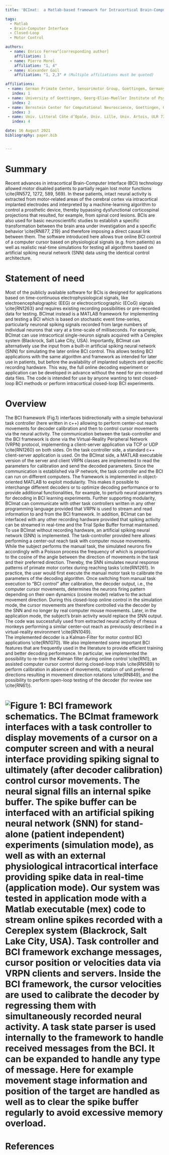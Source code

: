 ```yaml
---
title: 'BCImat:  a Matlab-based framework for Intracortical Brain-Computer Interfaces and their simulation with an artificial spiking neural network'

tags:
  - Matlab
  - Brain-Computer Interface
  - Closed-Loop
  - Motor Control

authors:
  - name: Enrico Ferrea^[corresponding author]
    affiliation: 1
  - name: Pierre Morel
    affiliation: "1, 4" 
  - name: Alexander Gail
    affiliation: "1, 2,3" # (Multiple affiliations must be quoted)

affiliations:
 - name: German Primate Center, Sensorimotor Group, Goettingen, Germany
   index: 1
 - name: University of Goettingen, Georg-Elias-Mueller Institute of Psychology, Goettingen, Germany
   index: 2
 - name: Bernstein Center for Computational Neuroscience, Goettingen, Germany
   index: 3
 - name: Univ. Littoral Côte d’Opale, Univ. Lille, Univ. Artois, ULR 7369 - URePSSS - Unité de Recherche Pluridisciplinaire Sport Santé Société, F-59140 Dunkerque, France
   index: 4

date: 16 August 2021
bibliography: paper.bib


---
```


# Summary
Recent advances in intracortical Brain-Computer Interface (BCI) technology allowed motor disabled patients to partially regain lost motor functions \cite{RN572, 1272, 589, 569}. In these patients, intact neural activity is extracted from motor-related areas of the cerebral cortex via intracortical implanted electrodes and interpreted by a machine-learning algorithm to control a prosthetic device, thereby bypassing dysfunctional corticospinal projections that resulted, for example, from spinal cord lesions.  BCIs are also used for basic neuroscientific studies to establish a specific transformation between the brain area under investigation and a specific behavior \cite{RN877, 219} and therefore imposing a direct causal link between them. The software introduced here allows true online BCI control of a computer cursor based on physiological signals (e.g. from patients) as well as realistic real-time simulations for testing all algorithms based on artificial spiking neural network (SNN) data using the identical control architecture.

# Statement of need
Most of the publicly available software for BCIs is designed for applications based on time-continuous electrophysiological signals, like electroencephalographic (EEG) or electrocorticographic (ECoG) signals \cite{RN1263} and requires existing recording possibilities or pre-recorded data for testing. BCImat instead is a MATLAB framework for implementing and testing a BCI which is based on stochastic event time-series, particularly neuronal spiking signals recorded from large numbers of individual neurons that vary at a time-scale of milliseconds. For example, BCImat can use intracortical single-neuron signals acquired with a Cereplex system (Blackrock, Salt Lake City, USA). Importantly, BCImat can alternatively use the input from a built-in artificial spiking neural network (SNN) for simulating the later online BCI control. This allows testing BCI applications with the same algorithm and framework as intended for later use in patients, but before the availability of implanted subjects and specific recording hardware. This way, the full online decoding experiment or application can be developed in advance without the need for pre-recorded data files. 
The code is intended for use by anyone wanting to test closed-loop BCI methods or perform intracortical closed-loop BCI experiments.

# Overview
The BCI framework (Fig.1) interfaces bidirectionally with a simple behavioral task controller (here written in c++) allowing to perform center-out reach movements for decoder calibration and then to control cursor movements via the neural activity. The communication between the task-controller and the BCI framework is done via the Virtual-Reality Peripheral Network (VRPN) protocol, implementing a client-server application via TCP or UDP \cite{RN1260} on both sides. On the task controller side, a standard c++ client-server application is used. On the BCImat side, a MATLAB executable version of the server and client VRPN classes are implemented to read the parameters for calibration and send the decoded parameters. Since the communication is established via IP network, the task controller and the BCI can run on different computers. 
The framework is implemented in object-oriented MATLAB to exploit modularity. This makes it possible to interchange different decoders or to optimize decoding performance or to provide additional functionalities, for example, to perturb neural parameters for decoding in BCI learning experiments. Further supporting modularity, BCImat can communicate with other task controllers written in any other programming language provided that VRPN is used to stream and read information to and from the BCI framework. In addition, BCImat can be interfaced with any other recording hardware provided that spiking activity can be streamed in real-time and the Trial Spike Buffer format maintained.
To use BCImat without recording hardware, an artificial spiking neural network (SNN) is implemented. The task-controller provided here allows performing a center-out reach task with computer mouse movements. While the subject performs the manual task, the simulated neurons fire accordingly with a Poisson process the frequency of which is proportional to the cosine of the angle between the direction of movements in the task and their preferred direction. Thereby, the SNN simulates neural response patterns of primate motor cortex during reaching tasks \cite{RN1261}. In practice, the user would first execute the manual motor task to calibrate the parameters of the decoding algorithm. Once switching from manual task execution to “BCI control” after calibration, the decoder output, i.e., the computer cursor movements, determines the neurons firing pattern depending on their own dynamics (cosine model) relative to the actual movement direction. During this closed-loop online control in the simulation mode, the cursor movements are therefore controlled via the decoder by the SNN and no longer by real computer mouse movements. Later, in the application mode, the subject’s brain activity would replace the SNN output. The code was successfully used from extracted neural activity of rhesus monkeys performing a similar center-out reach as previously described in a virtual-reality environment \cite{RN1049}.  
The implemented decoder is a Kalman-Filter for motor control BCI applications \cite{RN1070}.   We also implemented some important BCI features that are frequently used in the literature to provide efficient training and better decoding performance. In particular, we implemented the possibility to re-train the Kalman filter during online control \cite{RN1}, an assisted computer cursor control during closed-loop trials \cite{RN589} to perform calibration in absence of movements, rotation of unit preferred directions resulting in movement direction rotations \cite{RN849}, and the possibility to perform open-loop testing of the decoder (for review see \cite{RN61}).


# ![Figure 1: BCI framework schematics. The BCImat framework interfaces with a task controller to display movements of a cursor on a computer screen and with a neural interface providing spiking signal to ultimately (after decoder calibration) control cursor movements. The neural signal fills an internal spike buffer. The spike buffer can be interfaced with an artificial spiking neural network (SNN) for stand-alone (patient independent) experiments (simulation mode), as well as with an external physiological intracortical interface providing spike data in real-time (application mode). Our system was tested in application mode with a Matlab executable (mex) code to stream online spikes recorded with a Cereplex system (Blackrock, Salt Lake City, USA). Task controller and BCI framework exchange messages, cursor position or velocities data via VRPN clients and servers. Inside the BCI framework, the cursor velocities are used to calibrate the decoder by regressing them with simultaneously recorded neural activity.  A task state parser is used internally to the framework to handle received messages from the BCI. It can be expanded to handle any type of message. Here for example movement stage information and position of the target are handled as well as to clear the spike buffer regularly to avoid excessive memory overload.](Fig1.png)

# References

